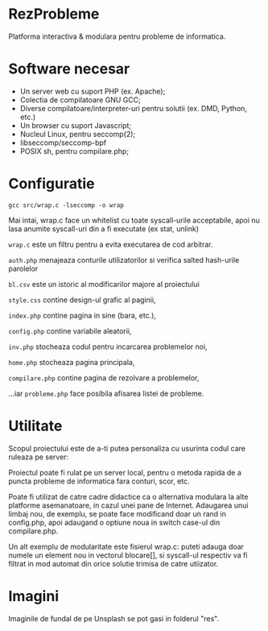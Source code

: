 # RezProbleme
Platforma interactiva & modulara pentru probleme de informatica.

# Software necesar
 - Un server web cu suport PHP (ex. Apache);
 - Colectia de compilatoare GNU GCC;
 - Diverse compilatoare/interpreter-uri pentru solutii (ex. DMD, Python, etc.)
 - Un browser cu suport Javascript;
 - Nucleul Linux, pentru seccomp(2);
 - libseccomp/seccomp-bpf
 - POSIX sh, pentru compilare.php;

# Configuratie
`gcc src/wrap.c -lseccomp -o wrap`

Mai intai, wrap.c face un whitelist cu toate syscall-urile acceptabile, apoi nu lasa anumite syscall-uri din a fi executate (ex stat, unlink)

`wrap.c` este un filtru pentru a evita executarea de cod arbitrar.

`auth.php` menajeaza conturile utilizatorilor si verifica salted hash-urile parolelor

`bl.csv` este un istoric al modificarilor majore al proiectului

`style.css` contine design-ul grafic al paginii,

`index.php` contine pagina in sine (bara, etc.),

`config.php` contine variabile aleatorii,

`inv.php` stocheaza codul pentru incarcarea problemelor noi,

`home.php` stocheaza pagina principala,

`compilare.php` contine pagina de rezolvare a problemelor,

...iar `probleme.php` face posibila afisarea listei de probleme.

# Utilitate
Scopul proiectului este de a-ti putea personaliza cu usurinta codul care ruleaza pe server:

Proiectul poate fi rulat pe un server local, pentru o metoda rapida de a puncta probleme de informatica fara conturi, scor, etc.

Poate fi utilizat de catre cadre didactice ca o alternativa modulara la alte platforme asemanatoare, in cazul unei pane de Internet. Adaugarea unui limbaj nou, de exemplu, se poate face modificand doar un rand in config.php, apoi adaugand o optiune noua in switch case-ul din compilare.php.

Un alt exemplu de modularitate este fisierul wrap.c: puteti adauga doar numele un element nou in vectorul blocare[], si syscall-ul respectiv va fi filtrat in mod automat din orice solutie trimisa de catre utiizator.

# Imagini
Imaginile de fundal de pe Unsplash se pot gasi in folderul "res".
